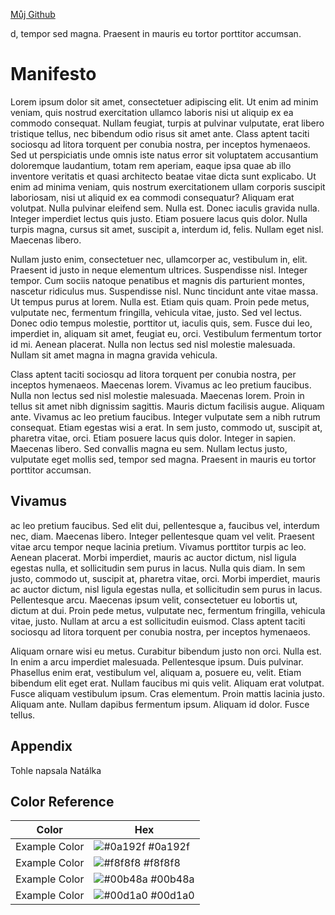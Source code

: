 [Můj Github](https://github.com/Natalie2509/english-for-designers/tree/main)

d, tempor sed magna. Praesent in mauris eu tortor porttitor accumsan.


# Manifesto

Lorem ipsum dolor sit amet, consectetuer adipiscing elit. Ut enim ad minim veniam, quis nostrud exercitation ullamco laboris nisi ut aliquip ex ea commodo consequat. Nullam feugiat, turpis at pulvinar vulputate, erat libero tristique tellus, nec bibendum odio risus sit amet ante. Class aptent taciti sociosqu ad litora torquent per conubia nostra, per inceptos hymenaeos. Sed ut perspiciatis unde omnis iste natus error sit voluptatem accusantium doloremque laudantium, totam rem aperiam, eaque ipsa quae ab illo inventore veritatis et quasi architecto beatae vitae dicta sunt explicabo. Ut enim ad minima veniam, quis nostrum exercitationem ullam corporis suscipit laboriosam, nisi ut aliquid ex ea commodi consequatur? Aliquam erat volutpat. Nulla pulvinar eleifend sem. Nulla est. Donec iaculis gravida nulla. Integer imperdiet lectus quis justo. Etiam posuere lacus quis dolor. Nulla turpis magna, cursus sit amet, suscipit a, interdum id, felis. Nullam eget nisl. Maecenas libero.

Nullam justo enim, consectetuer nec, ullamcorper ac, vestibulum in, elit. Praesent id justo in neque elementum ultrices. Suspendisse nisl. Integer tempor. Cum sociis natoque penatibus et magnis dis parturient montes, nascetur ridiculus mus. Suspendisse nisl. Nunc tincidunt ante vitae massa. Ut tempus purus at lorem. Nulla est. Etiam quis quam. Proin pede metus, vulputate nec, fermentum fringilla, vehicula vitae, justo. Sed vel lectus. Donec odio tempus molestie, porttitor ut, iaculis quis, sem. Fusce dui leo, imperdiet in, aliquam sit amet, feugiat eu, orci. Vestibulum fermentum tortor id mi. Aenean placerat. Nulla non lectus sed nisl molestie malesuada. Nullam sit amet magna in magna gravida vehicula.

Class aptent taciti sociosqu ad litora torquent per conubia nostra, per inceptos hymenaeos. Maecenas lorem. Vivamus ac leo pretium faucibus. Nulla non lectus sed nisl molestie malesuada. Maecenas lorem. Proin in tellus sit amet nibh dignissim sagittis. Mauris dictum facilisis augue. Aliquam ante. Vivamus ac leo pretium faucibus. Integer vulputate sem a nibh rutrum consequat. Etiam egestas wisi a erat. In sem justo, commodo ut, suscipit at, pharetra vitae, orci. Etiam posuere lacus quis dolor. Integer in sapien. Maecenas libero. Sed convallis magna eu sem. Nullam lectus justo, vulputate eget mollis sed, tempor sed magna. Praesent in mauris eu tortor porttitor accumsan.

## Vivamus

ac leo pretium faucibus. Sed elit dui, pellentesque a, faucibus vel, interdum nec, diam. Maecenas libero. Integer pellentesque quam vel velit. Praesent vitae arcu tempor neque lacinia pretium. Vivamus porttitor turpis ac leo. Aenean placerat. Morbi imperdiet, mauris ac auctor dictum, nisl ligula egestas nulla, et sollicitudin sem purus in lacus. Nulla quis diam. In sem justo, commodo ut, suscipit at, pharetra vitae, orci. Morbi imperdiet, mauris ac auctor dictum, nisl ligula egestas nulla, et sollicitudin sem purus in lacus. Pellentesque arcu. Maecenas ipsum velit, consectetuer eu lobortis ut, dictum at dui. Proin pede metus, vulputate nec, fermentum fringilla, vehicula vitae, justo. Nullam at arcu a est sollicitudin euismod. Class aptent taciti sociosqu ad litora torquent per conubia nostra, per inceptos hymenaeos.

Aliquam ornare wisi eu metus. Curabitur bibendum justo non orci. Nulla est. In enim a arcu imperdiet malesuada. Pellentesque ipsum. Duis pulvinar. Phasellus enim erat, vestibulum vel, aliquam a, posuere eu, velit. Etiam bibendum elit eget erat. Nullam faucibus mi quis velit. Aliquam erat volutpat. Fusce aliquam vestibulum ipsum. Cras elementum. Proin mattis lacinia justo. Aliquam ante. Nullam dapibus fermentum ipsum. Aliquam id dolor. Fusce tellus.


## Appendix

Tohle napsala Natálka

## Color Reference

| Color             | Hex                                                                |
| ----------------- | ------------------------------------------------------------------ |
| Example Color | ![#0a192f](https://via.placeholder.com/10/0a192f?text=+) #0a192f |
| Example Color | ![#f8f8f8](https://via.placeholder.com/10/f8f8f8?text=+) #f8f8f8 |
| Example Color | ![#00b48a](https://via.placeholder.com/10/00b48a?text=+) #00b48a |
| Example Color | ![#00d1a0](https://via.placeholder.com/10/00b48a?text=+) #00d1a0 |



